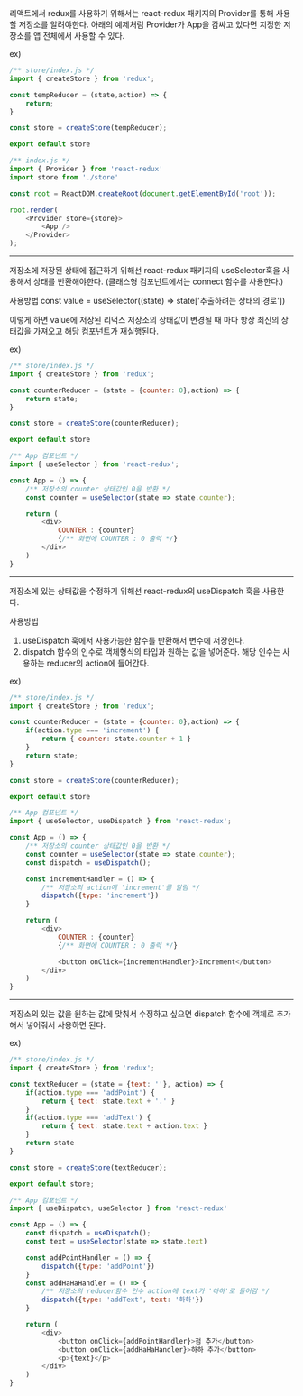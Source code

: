 리액트에서 redux를 사용하기 위해서는 react-redux 패키지의 Provider를 통해 사용할 저장소를 알려야한다.
아래의 예제처럼 Provider가 App을 감싸고 있다면 지정한 저장소를 앱 전체에서 사용할 수 있다.

ex) 
```javascript
/** store/index.js */
import { createStore } from 'redux';

const tempReducer = (state,action) => {
    return;
}

const store = createStore(tempReducer);

export default store
```

```javascript
/** index.js */
import { Provider } from 'react-redux'
import store from './store'

const root = ReactDOM.createRoot(document.getElementById('root'));

root.render(
    <Provider store={store}>
        <App />
    </Provider>
);
```

<hr />

저장소에 저장된 상태에 접근하기 위해선 react-redux 패키지의 useSelector훅을 사용해서 상태를 반환해야한다.
(클래스형 컴포넌트에서는 connect 함수를 사용한다.)

사용방법
const value = useSelector((state) => state['추출하려는 상태의 경로'])

이렇게 하면 value에 저장된 리덕스 저장소의 상태값이 변경될 때 마다 항상 최신의 상태값을 가져오고 해당 컴포넌트가
재실행된다.

ex)
```javascript
/** store/index.js */
import { createStore } from 'redux';

const counterReducer = (state = {counter: 0},action) => {
    return state;
}

const store = createStore(counterReducer);

export default store
```

```javascript
/** App 컴포넌트 */
import { useSelector } from 'react-redux';

const App = () => {
    /** 저장소의 counter 상태값인 0을 반환 */
    const counter = useSelector(state => state.counter);

    return (
        <div>
            COUNTER : {counter}
            {/** 화면에 COUNTER : 0 출력 */}
        </div>
    )
}
```

<hr />

저장소에 있는 상태값을 수정하기 위해선 react-redux의 useDispatch 훅을 사용한다.

사용방법
1. useDispatch 훅에서 사용가능한 함수를 반환해서 변수에 저장한다.
2. dispatch 함수의 인수로 객체형식의 타입과 원하는 값을 넣어준다. 해당 인수는 사용하는 reducer의 action에 들어간다.

ex) 
```javascript
/** store/index.js */
import { createStore } from 'redux';

const counterReducer = (state = {counter: 0},action) => {
    if(action.type === 'increment') {
        return { counter: state.counter + 1 }
    }
    return state;
}

const store = createStore(counterReducer);

export default store
```

```javascript
/** App 컴포넌트 */
import { useSelector, useDispatch } from 'react-redux';

const App = () => {
    /** 저장소의 counter 상태값인 0을 반환 */
    const counter = useSelector(state => state.counter);
    const dispatch = useDispatch();

    const incrementHandler = () => {
        /** 저장소의 action에 'increment'를 알림 */
        dispatch({type: 'increment'})
    }

    return (
        <div>
            COUNTER : {counter}
            {/** 화면에 COUNTER : 0 출력 */}

            <button onClick={incrementHandler}>Increment</button>
        </div>
    )
}
```

<hr />

저장소의 있는 값을 원하는 값에 맞춰서 수정하고 싶으면 dispatch 함수에 객체로 추가해서 넣어줘서 사용하면 된다.

ex) 
```javascript
/** store/index.js */
import { createStore } from 'redux';

const textReducer = (state = {text: ''}, action) => {
    if(action.type === 'addPoint') {
        return { text: state.text + '.' }
    }
    if(action.type === 'addText') {
        return { text: state.text + action.text }
    }
    return state
}

const store = createStore(textReducer);

export default store;
```

```javascript
/** App 컴포넌트 */
import { useDispatch, useSelector } from 'react-redux'

const App = () => {
    const dispatch = useDispatch();
    const text = useSelector(state => state.text)

    const addPointHandler = () => {
        dispatch({type: 'addPoint'})
    }
    const addHaHaHandler = () => {
        /** 저장소의 reducer함수 인수 action에 text가 '하하'로 들어감 */
        dispatch({type: 'addText', text: '하하'})
    }

    return (
        <div>
            <button onClick={addPointHandler}>점 추가</button>
            <button onClick={addHaHaHandler}>하하 추가</button>
            <p>{text}</p>
        </div>
    )
} 
```